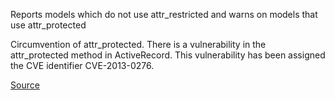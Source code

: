 Reports models which do not use attr_restricted and warns on models that use attr_protected

Circumvention of attr_protected.
There is a vulnerability in the attr_protected method in ActiveRecord. This vulnerability has been assigned the CVE identifier CVE-2013-0276.

[Source](https://groups.google.com/d/topic/rubyonrails-security/AFBKNY7VSH8/discussion)
